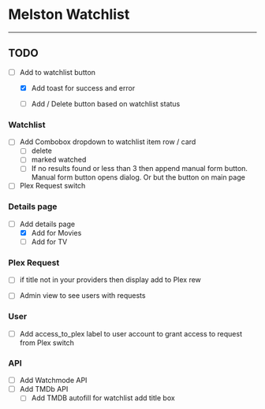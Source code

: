 
# Melston Watchlist

---

## TODO

- [ ] Add to watchlist button
  - [x] Add toast for success and error
  - [ ] Add / Delete button based on watchlist status


### Watchlist

- [ ] Add Combobox dropdown to watchlist item row / card
  - [ ] delete
  - [ ] marked watched
  - [ ] If no results found or less than 3 then append manual form button. Manual form button opens dialog. Or but the button on main page
- [ ] Plex Request switch

### Details page

- [ ] Add details page
  - [x] Add for Movies
  - [ ] Add for TV

### Plex Request

- [ ] if title not in your providers then display add to Plex rew

- [ ] Admin view to see users with requests

### User

- [ ] Add access_to_plex label to user account to grant access to request from Plex switch
### API

- [ ] Add Watchmode API
- [ ] Add TMDb API
  - [ ] Add TMDB autofill for watchlist add title box